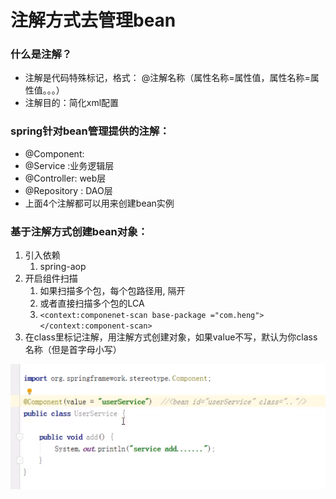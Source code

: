 # 注解方式去管理bean

### 什么是注解？

* 注解是代码特殊标记，格式： @注解名称（属性名称=属性值，属性名称=属性值。。。）
* 注解目的：简化xml配置

### spring针对bean管理提供的注解：

* @Component: 
* @Service :业务逻辑层
* @Controller: web层
* @Repository : DAO层
* 上面4个注解都可以用来创建bean实例

### 基于注解方式创建bean对象：

1. 引入依赖
   1. spring-aop
2. 开启组件扫描
   1. 如果扫描多个包，每个包路径用, 隔开
   2. 或者直接扫描多个包的LCA
   3. `<context:componenet-scan base-package ="com.heng"> </context:component-scan>`
3. 在class里标记注解，用注解方式创建对象，如果value不写，默认为你class名称（但是首字母小写）

![](.gitbook/assets/image%20%2823%29.png)


